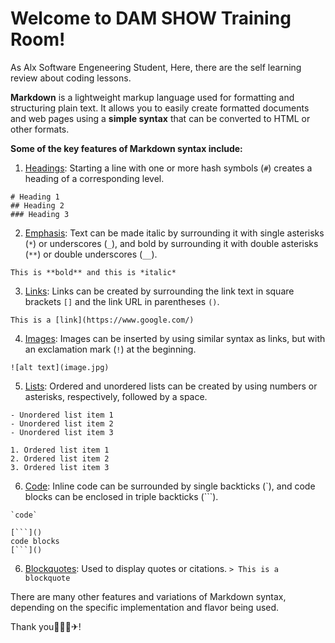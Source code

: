 # Welcome to DAM SHOW Training Room!

As Alx Software Engeneering Student, 
Here, there are the self learning review about coding lessons.

**Markdown** is a lightweight markup language used for formatting and structuring plain text. It allows you to easily create formatted documents and web pages using a **simple syntax** that can be converted to HTML or other formats.

**Some of the key features of Markdown syntax include:**

1. [Headings](): Starting a line with one or more hash symbols (`#`) creates a heading of a corresponding level.

```
# Heading 1
## Heading 2
### Heading 3
```

2. [Emphasis](): Text can be made italic by surrounding it with single asterisks (`*`) or underscores (`_`), and bold by surrounding it with double asterisks (`**`) or double underscores (`__`).

```
This is **bold** and this is *italic*
```

3. [Links](): Links can be created by surrounding the link text in square brackets `[]` and the link URL in parentheses `()`.

```
This is a [link](https://www.google.com/)
```

4. [Images](): Images can be inserted by using similar syntax as links, but with an exclamation mark (`!`) at the beginning.

```
![alt text](image.jpg)
```

5. [Lists](): Ordered and unordered lists can be created by using numbers or asterisks, respectively, followed by a space.

```
- Unordered list item 1
- Unordered list item 2
- Unordered list item 3

1. Ordered list item 1
2. Ordered list item 2
3. Ordered list item 3
```

6. [Code](): Inline code can be surrounded by single backticks (`), and code blocks can be enclosed in triple backticks (```).

```
`code`
```

```
[```]()
code blocks
[```]()
```
6. [Blockquotes](): Used to display quotes or citations.
`> This is a blockquote`


There are many other features and variations of Markdown syntax, depending on the specific implementation and flavor being used.



Thank you🙏🚦🥇✈!
